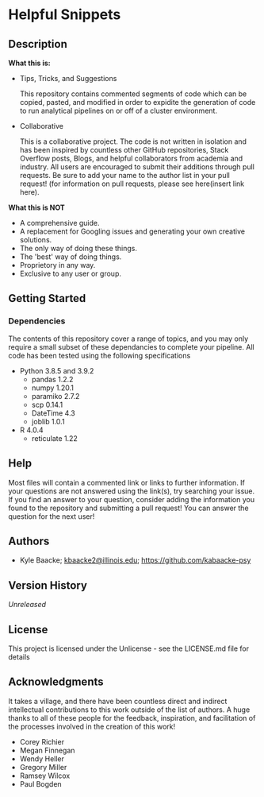 # Helpful Snippets

## Description

**What this is:**
- Tips, Tricks, and Suggestions

    This repository contains commented segments of code which can be copied, pasted, and modified in order to expidite the generation of code to run analytical pipelines on or off of a cluster environment. 
 
- Collaborative

    This is a collaborative project. The code is not written in isolation and has been inspired by countless other GitHub repositories, Stack Overflow posts, Blogs, and helpful collaborators from academia and industry. All users are encouraged to submit their additions through pull requests. Be sure to add your name to the author list in your pull request! (for information on pull requests, please see here(insert link here).

**What this is NOT**
- A comprehensive guide.
- A replacement for Googling issues and generating your own creative solutions.
- The only way of doing these things.
- The 'best' way of doing things.
- Proprietory in any way.
- Exclusive to any user or group.

## Getting Started

### Dependencies
The contents of this repository cover a range of topics, and you may only require a small subset of these dependancies to complete your pipeline. All code has been tested using the following specifications

- Python            3.8.5 and 3.9.2
    - pandas        1.2.2
    - numpy         1.20.1
    - paramiko      2.7.2
    - scp           0.14.1
    - DateTime      4.3
    - joblib        1.0.1
- R                 4.0.4
    - reticulate    1.22

## Help
Most files will contain a commented link or links to further information. If your questions are not answered using the link(s), try searching your issue. If you find an answer to your question, consider adding the information you found to the repository and submitting a pull request! You can answer the question for the next user!

## Authors
- Kyle Baacke; kbaacke2@illinois.edu; https://github.com/kabaacke-psy


## Version History

*Unreleased*

## License

This project is licensed under the Unlicense - see the LICENSE.md file for details

## Acknowledgments
It takes a village, and there have been countless direct and indirect intellectual contributions to this work outside of the list of authors. A huge thanks to all of these people for the feedback, inspiration, and facilitation of the processes involved in the creation of this work!

- Corey Richier
- Megan Finnegan
- Wendy Heller
- Gregory Miller
- Ramsey Wilcox
- Paul Bogden
